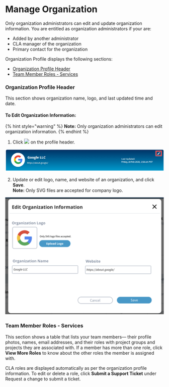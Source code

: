 # Manage Organization

Only organization administrators can edit and update organization information. You are entitled as organization administrators if your are:

* Added by another administrator
* CLA manager of the organization
* Primary contact for the organization

Organization Profile displays the following sections:

* [Organization Profile Header](manage-organization.md#organization-profile-header)
* [Team Member Roles - Services](manage-organization.md#team-member-roles-services)

### Organization Profile Header

This section shows organization name, logo, and last updated time and date.

#### To Edit Organization Information:

{% hint style="warning" %}
**Note:** Only organization administrators can edit organization information.
{% endhint %}

1. Click ![](https://firebasestorage.googleapis.com/v0/b/gitbook-28427.appspot.com/o/assets%2F-M2DCN9UgoRgMEkgnLyP%2F-MA6GWiKNR8NbAdZLdDp%2F-MA6JwfLBLbIeqxWexWs%2Fedit%20CTA%20button.png?alt=media&token=9bd600af-26bb-448f-9123-a08056015c16) on the profile header.

![Organization Profile Header](../.gitbook/assets/organization-profile-header.png)

2. Update or edit logo, name, and website of an organization, and click **Save**.  
     **Note:** Only SVG files are accepted for company logo.

![Edit Organization Information](../.gitbook/assets/edit-organization-information.png)

### Team Member Roles - Services

This section shows a table that lists your team members— their profile photos, names, email addresses, and their roles with project groups and projects they are associated with. If a member has more than one role, click **View More Roles** to know about the other roles the member is assigned with.

CLA roles are displayed automatically as per the organization profile information. To edit or delete a role, click **Submit a Support Ticket** under Request a change to submit a ticket.

